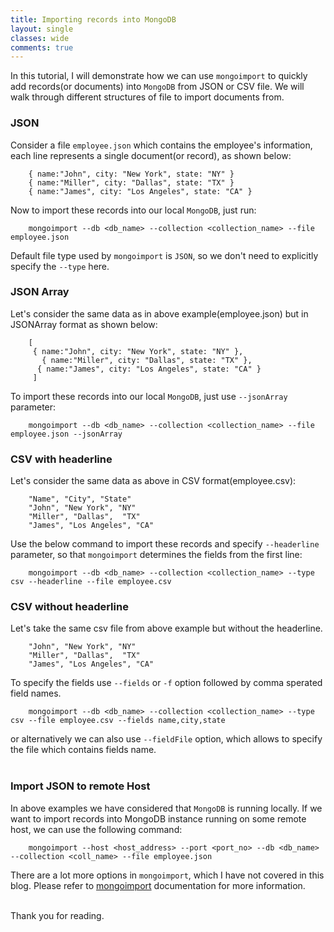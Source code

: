 ```yaml
---
title: Importing records into MongoDB
layout: single
classes: wide
comments: true
---
```


In this tutorial, I will demonstrate how we can use `mongoimport` to quickly add records(or documents) into `MongoDB` from JSON or CSV file. We will walk through different structures of file to import documents from.

### JSON

Consider a file `employee.json` which contains the employee's information, each line represents a single document(or record), as shown below:

        { name:"John", city: "New York", state: "NY" }
        { name:"Miller", city: "Dallas", state: "TX" }
        { name:"James", city: "Los Angeles", state: "CA" }

Now to import these records into our local `MongoDB`, just run:

        mongoimport --db <db_name> --collection <collection_name> --file employee.json

Default file type used by `mongoimport` is `JSON`, so we don't need to explicitly specify the `--type` here.


### JSON Array

Let's consider the same data as in above example(employee.json) but in JSONArray format as shown below:

        [
         { name:"John", city: "New York", state: "NY" },
           { name:"Miller", city: "Dallas", state: "TX" },
          { name:"James", city: "Los Angeles", state: "CA" }
         ]

To import these records into our local `MongoDB`, just use `--jsonArray` parameter:

        mongoimport --db <db_name> --collection <collection_name> --file employee.json --jsonArray


### CSV with headerline

Let's consider the same data as above in CSV format(employee.csv):

        "Name", "City", "State"
        "John", "New York", "NY"
        "Miller", "Dallas",  "TX"
        "James", "Los Angeles", "CA"

Use the below command to import these records and specify `--headerline` parameter, so that `mongoimport` determines the fields from the first line:

        mongoimport --db <db_name> --collection <collection_name> --type csv --headerline --file employee.csv


### CSV without headerline

Let's take the same csv file from above example but without the headerline.

        "John", "New York", "NY"
        "Miller", "Dallas",  "TX"
        "James", "Los Angeles", "CA"

To specify the fields use `--fields` or `-f` option followed by comma sperated field names.

        mongoimport --db <db_name> --collection <collection_name> --type csv --file employee.csv --fields name,city,state


or alternatively we can also use `--fieldFile` option, which allows to specify the file which contains fields name.
<BR>
<BR>

### Import JSON to remote Host
In above examples we have considered that `MongoDB` is running locally. If we want to import records into MongoDB instance running on some remote host, we can use the following command:

        mongoimport --host <host_address> --port <port_no> --db <db_name> --collection <coll_name> --file employee.json


There are a lot more options in `mongoimport`, which I have not covered in this blog. Please refer to [mongoimport](http://docs.mongodb.org/manual/reference/program/mongoimport/) documentation for more information.

<BR>
Thank you for reading.


